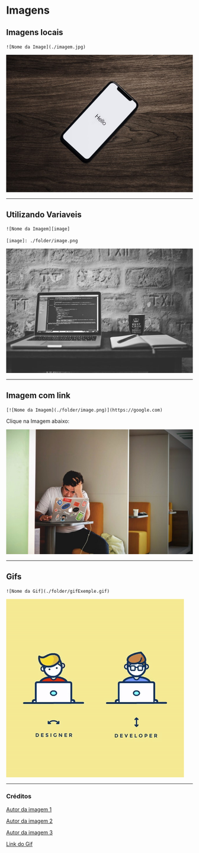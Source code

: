 # Imagens

## Imagens locais

`![Nome da Image](./imagem.jpg)`

![Foto de Tyler Lastovich no Pexels](./images/image1.jpg)

---

## Utilizando Variaveis

    ![Nome da Imagem][image]

    [image]: ./folder/image.png

![Foto de Negative Space no Pexels][image]

[image]: ./images/image2.jpg

---

## Imagem com link

`[![Nome da Imagem](./folder/image.png)](https://google.com)`

Clique na Imagem abaixo:

[![Foto de Tim Gouw no Pexels](./images/image3.jpg)](https://github.com/joaoazevedoJS)

---

## Gifs

`![Nome da Gif](./folder/gifExemple.gif)`

![Developer and Designer](./images/developer.gif)

---

### Créditos

[Autor da imagem 1](https://www.pexels.com/pt-br/@lastly)

[Autor da imagem 2](https://www.pexels.com/pt-br/@negativespace)

[Autor da imagem 3](https://www.pexels.com/pt-br/@punttim)

[Link do Gif](https://giphy.com/gifs/vs-designer-developer-9LQHvkbIzTSLe)
